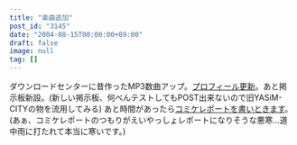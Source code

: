 ```yaml
---
title: "楽曲追加"
post_id: "3145"
date: "2004-08-15T00:00:00+09:00"
draft: false
image: null
tag: []
---
```



ダウンロードセンターに昔作ったMP3数曲アップ。[プロフィール更新](/category/about)。あと掲示板新設。(新しい掲示板、何べんテストしてもPOST出来ないので旧YASiM-CITYの物を流用してみる) あと時間があったら[コミケレポートを書いときます](/3148)。(あぁ、コミケレポートのつもりがえいやっしょレポートになりそうな悪寒…道中雨に打たれて本当に寒いです。)
